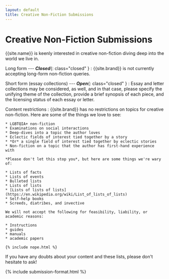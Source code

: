 ```yaml
---
layout: default
title: Creative Non-Fiction Submissions
---
```


# Creative Non-Fiction Submissions

{{site.name}} is keenly interested in creative non-fiction diving deep into the world we live in.

Long form --- ***Closed***{: class="closed" }
:   {{site.brand}} is not currently accepting long-form non-fiction queries.

Short form (essay collections) --- ***Open***{: class="closed" }
:   Essay and letter collections may be considered, as well, and in that case, please specify the unifying theme of the collection, provide a brief synopsis of each piece, and the licensing status of each essay or letter.

Content restrictions
:   {{site.brand}} has no restrictions on topics for creative non-fiction. Here are some of the things we love to see:

    * LGBTQIA+ non-fiction
    * Examinations on social interactions
    * Deep-dives into a topic the author loves
    * Eclectic fields of interest tied together by a story
    * *Or* a single field of interest tied together by eclectic stories
    * Non-fiction on a topic that the author has first-hand experience with

    *Please don't let this stop you*, but here are some things we're wary of:

    * Lists of facts
    * Lists of events
    * Bulleted lists
    * Lists of lists
    * [Lists of lists of lists](https://en.wikipedia.org/wiki/List_of_lists_of_lists)
    * Self-help books
    * Screeds, diatribes, and invective

    We will not accept the following for feasibility, liability, or academic reasons:

    * Instructions
    * guides
    * manuals
    * academic papers

    {% include nope.html %}

If you have any doubts about your content and these lists, please don't hesitate to ask!



{% include submission-format.html %}
